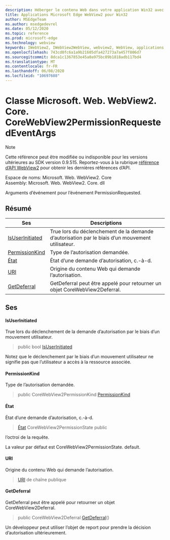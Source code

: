 ```yaml
---
description: Héberger le contenu Web dans votre application Win32 avec le contrôle Microsoft Edge WebView2
title: Applications Microsoft Edge WebView2 pour Win32
author: MSEdgeTeam
ms.author: msedgedevrel
ms.date: 05/12/2020
ms.topic: reference
ms.prod: microsoft-edge
ms.technology: webview
keywords: IWebView2, IWebView2WebView, webview2, WebView, applications Win32, Win32, Edge, ICoreWebView2, ICoreWebView2Controller, contrôle de navigateur, html Edge
ms.openlocfilehash: 743cd0fc6a1a9b21605dfa427273a7a457f806d7
ms.sourcegitcommit: 8dca1c1367853e45a0a975bc89b1818adb117bd4
ms.translationtype: MT
ms.contentlocale: fr-FR
ms.lasthandoff: 06/08/2020
ms.locfileid: "10697608"
---
```

# Classe Microsoft. Web. WebView2. Core. CoreWebView2PermissionRequestedEventArgs 

> [!NOTE]
> Cette référence peut être modifiée ou indisponible pour les versions ultérieures au SDK version 0.9.515. Reportez-vous à la rubrique [référence d’API WebView2](../../../webview2-api-reference.md) pour obtenir les dernières références d’API.

Espace de noms: Microsoft. Web. WebView2. Core \
Assembly: Microsoft. Web. WebView2. Core. dll

Arguments d’événement pour l’événement PermissionRequested.

## Résumé

 Ses                        | Descriptions
--------------------------------|---------------------------------------------
[IsUserInitiated](#isuserinitiated) | True lors du déclenchement de la demande d’autorisation par le biais d’un mouvement utilisateur.
[PermissionKind](#permissionkind) | Type de l’autorisation demandée.
[État](#state) | État d’une demande d’autorisation, c.-à-d.
[URI](#uri) | Origine du contenu Web qui demande l’autorisation.
[GetDeferral](#getdeferral) | GetDeferral peut être appelé pour retourner un objet CoreWebView2Deferral.

## Ses

#### IsUserInitiated 

True lors du déclenchement de la demande d’autorisation par le biais d’un mouvement utilisateur.

> public bool [IsUserInitiated](#isuserinitiated)

Notez que le déclenchement par le biais d’un mouvement utilisateur ne signifie pas que l’utilisateur a accès à la ressource associée.

#### PermissionKind 

Type de l’autorisation demandée.

> public CoreWebView2PermissionKind [PermissionKind](#permissionkind)

#### État 

État d’une demande d’autorisation, c.-à-d.

> [État](#state) CoreWebView2PermissionState public

l’octroi de la requête.

La valeur par défaut est CoreWebView2PermissionState. default.

#### URI 

Origine du contenu Web qui demande l’autorisation.

> [URI](#uri) de chaîne publique

#### GetDeferral 

GetDeferral peut être appelé pour retourner un objet CoreWebView2Deferral.

> public CoreWebView2Deferral [GetDeferral](#getdeferral)()

Un développeur peut utiliser l’objet de report pour prendre la décision d’autorisation ultérieurement.


